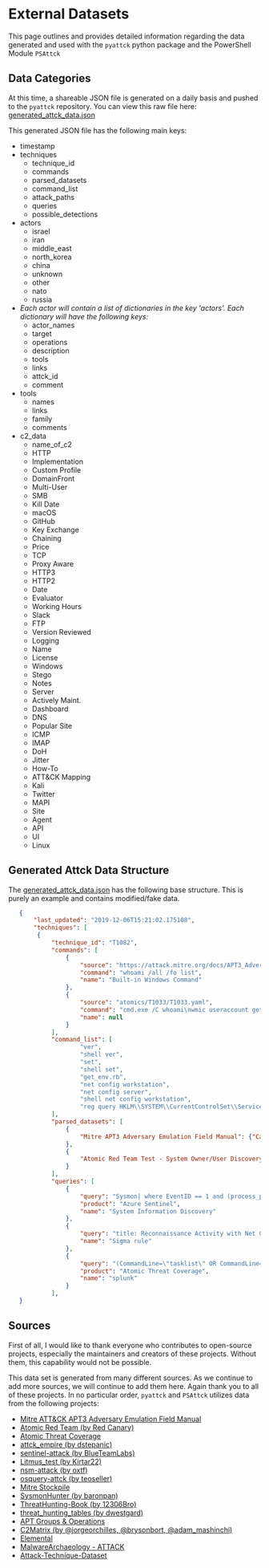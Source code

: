 # External Datasets

This page outlines and provides detailed information regarding the data generated and used with the `pyattck` python package and the PowerShell Module `PSAttck`

## Data Categories

At this time, a shareable JSON file is generated on a daily basis and pushed to the `pyattck` repository.  You can view this raw file here: [generated_attck_data.json](https://swimlane-pyattck.s3.us-west-2.amazonaws.com/generated_attck_data.json)

This generated JSON file has the following main keys:

- timestamp
- techniques
    - technique_id
    - commands
    - parsed_datasets
    - command_list
    - attack_paths
    - queries
    - possible_detections
- actors
    - israel
    - iran
    - middle_east
    - north_korea
    - china
    - unknown
    - other
    - nato
    - russia
- _Each actor will contain a list of dictionaries in the key 'actors'.  Each dictionary will have the following keys:_
    - actor_names
    - target
    - operations
    - description
    - tools
    - links
    - attck_id
    - comment
- tools
    - names
    - links
    - family
    - comments
- c2_data
    - name_of_c2
    - HTTP
    - Implementation
    - Custom Profile
    - DomainFront
    - Multi-User
    - SMB
    - Kill Date
    - macOS
    - GitHub
    - Key Exchange
    - Chaining
    - Price
    - TCP
    - Proxy Aware
    - HTTP3
    - HTTP2
    - Date
    - Evaluator
    - Working Hours
    - Slack
    - FTP
    - Version Reviewed
    - Logging
    - Name
    - License
    - Windows
    - Stego
    - Notes
    - Server
    - Actively Maint.
    - Dashboard
    - DNS
    - Popular Site
    - ICMP
    - IMAP
    - DoH
    - Jitter
    - How-To
    - ATT&CK Mapping
    - Kali
    - Twitter
    - MAPI
    - Site
    - Agent
    - API
    - UI
    - Linux


## Generated Attck Data Structure

The [generated_attck_data.json](https://swimlane-pyattck.s3.us-west-2.amazonaws.com/generated_attck_data.json) has the following base structure. This is purely an example and contains modified/fake data.

```json
   {
       "last_updated": "2019-12-06T15:21:02.175108", 
       "techniques": [
        {
            "technique_id": "T1082", 
            "commands": [
                {
                    "source": "https://attack.mitre.org/docs/APT3_Adversary_Emulation_Field_Manual.xlsx", 
                    "command": "whoami /all /fo list", 
                    "name": "Built-in Windows Command"
                },
                {
                    "source": "atomics/T1033/T1033.yaml", 
                    "command": "cmd.exe /C whoami\nwmic useraccount get /ALL\nquser /SERVER:\"computer1\"\nquser\nqwinsta.exe\" /server:computer1\nqwinsta.exe\nfor /F \"tokens=1,2\" %i in ('qwinsta /server:computer1 ^| findstr \"Active Disc\"') do @echo %i | find /v \"#\" | find /v \"console\" || echo %j > usernames.txt\n@FOR /F %n in (computers.txt) DO @FOR /F \"tokens=1,2\" %i in ('qwinsta /server:%n ^| findstr \"Active Disc\"') do @echo %i | find /v \"#\" | find /v \"console\" || echo %j > usernames.txt\n", 
                    "name": null
                }
            ],
            "command_list": [
                    "ver", 
                    "shell ver", 
                    "set", 
                    "shell set", 
                    "get_env.rb", 
                    "net config workstation",
                    "net config server", 
                    "shell net config workstation",
                    "reg query HKLM\\SYSTEM\\CurrentControlSet\\Services\\Disk\\Enum"
            ], 
            "parsed_datasets": [
                {
                    "Mitre APT3 Adversary Emulation Field Manual": {"Category": "T1033", "Built-in Windows Command": "whoami /all /fo list", "Cobalt Strike": "shell whoami /all /fo list", "Description": "Get current user information, SID, domain, groups the user belongs to, security privs of the user", "Metasploit": "getuid"}
                },
                {
                    "Atomic Red Team Test - System Owner/User Discovery": {"display_name": "System Owner/User Discovery", "atomic_tests": [{"executor": {"elevation_required": false, "command": "cmd.exe /C whoami\nwmic useraccount get /ALL\nquser /SERVER:\"#{computer_name}\"\nquser\nqwinsta.exe\" /server:#{computer_name}\nqwinsta.exe\nfor /F \"tokens=1,2\" %i in ('qwinsta /server:#{computer_name} ^| findstr \"Active Disc\"') do @echo %i | find /v \"#\" | find /v \"console\" || echo %j > usernames.txt\n@FOR /F %n in (computers.txt) DO @FOR /F \"tokens=1,2\" %i in ('qwinsta /server:%n ^| findstr \"Active Disc\"') do @echo %i | find /v \"#\" | find /v \"console\" || echo %j > usernames.txt\n", "name": "command_prompt"}, "supported_platforms": ["windows"], "description": "Identify System owner or users on an endpoint\n", "input_arguments": {"computer_name": {"default": "computer1", "type": "string", "description": "Name of remote computer"}}, "name": "System Owner/User Discovery"}, {"executor": {"elevation_required": false, "command": "users\nw\nwho\n", "name": "sh"}, "supported_platforms": ["linux", "macos"], "description": "Identify System owner or users on an endpoint\n", "name": "System Owner/User Discovery"}], "attack_technique": "T1033"}
                }
            ],
            "queries": [
                {
                    "query": "Sysmon| where EventID == 1 and (process_path contains\"sysinfo.exe\"or process_path contains \"reg.exe\")and process_commandline contains \"reg*query HKLM\\\\SYSTEM\\\\CurrentControlSet\\\\Services\\\\Disk\\\\Enum\"", 
                    "product": "Azure Sentinel", 
                    "name": "System Information Discovery"
                },
                {
                    "query": "title: Reconnaissance Activity with Net Command\nid: 2887e914-ce96-435f-8105-593937e90757\nstatus: experimental\ndescription: Detects a set of commands often used in recon stages by different attack groups\nreferences:\n    - https://twitter.com/haroonmeer/status/939099379834658817\n    - https://twitter.com/c_APT_ure/status/939475433711722497\n    - https://www.fireeye.com/blog/threat-research/2016/05/targeted_attacksaga.html\nauthor: Florian Roth, Markus Neis\ndate: 2018/08/22\nmodified: 2018/12/11\ntags:\n    - attack.discovery\n    - attack.t1087\n    - attack.t1082\n    - car.2016-03-001\nlogsource:\n    category: process_creation\n    product: windows\ndetection:\n    selection:\n        CommandLine:\n            - tasklist\n            - net time\n            - systeminfo\n            - whoami\n            - nbtstat\n            - net start\n            - '*\\net1 start'\n            - qprocess\n            - nslookup\n            - hostname.exe\n            - '*\\net1 user /domain'\n            - '*\\net1 group /domain'\n            - '*\\net1 group \"domain admins\" /domain'\n            - '*\\net1 group \"Exchange Trusted Subsystem\" /domain'\n            - '*\\net1 accounts /domain'\n            - '*\\net1 user net localgroup administrators'\n            - netstat -an\n    timeframe: 15s\n    condition: selection | count() by CommandLine > 4\nfalsepositives:\n    - False positives depend on scripts and administrative tools used in the monitored environment\nlevel: medium", "product": "Atomic Threat Coverage", 
                    "name": "Sigma rule"
                },
                {
                    "query": "(CommandLine=\"tasklist\" OR CommandLine=\"net time\" OR CommandLine=\"systeminfo\" OR CommandLine=\"whoami\" OR CommandLine=\"nbtstat\" OR CommandLine=\"net start\" OR CommandLine=\"*\\\\\\\\net1 start\" OR CommandLine=\"qprocess\" OR CommandLine=\"nslookup\" OR CommandLine=\"hostname.exe\" OR CommandLine=\"*\\\\\\\\net1 user /domain\" OR CommandLine=\"*\\\\\\\\net1 group /domain\" OR CommandLine=\"*\\\\\\\\net1 group \\\\\"domain admins\\\\\" /domain\" OR CommandLine=\"*\\\\\\\\net1 group \\\\\"Exchange Trusted Subsystem\\\\\" /domain\" OR CommandLine=\"*\\\\\\\\net1 accounts /domain\" OR CommandLine=\"*\\\\\\\\net1 user net localgroup administrators\" OR CommandLine=\"netstat -an\") | eventstats count as val by CommandLine| search val > 4", 
                    "product": "Atomic Threat Coverage", 
                    "name": "splunk"
                }
            ],
   }
```

## Sources

First of all, I would like to thank everyone who contributes to open-source projects, especially the maintainers and creators of these projects.  Without them, this capability would not be possible.

This data set is generated from many different sources. As we continue to add more sources, we will continue to add them here.  Again thank you to all of these projects.  In no particular order, `pyattck` and `PSAttck` utilizes data from the following projects:


* [Mitre ATT&CK APT3 Adversary Emulation Field Manual](https://attack.mitre.org/docs/APT3_Adversary_Emulation_Field_Manual.xlsx)
* [Atomic Red Team (by Red Canary)](https://github.com/redcanaryco/atomic-red-team)
* [Atomic Threat Coverage](https://github.com/atc-project/atomic-threat-coverage)
* [attck_empire (by dstepanic)](https://github.com/dstepanic/attck_empire)
* [sentinel-attack (by BlueTeamLabs)](https://github.com/BlueTeamLabs/sentinel-attack)
* [Litmus_test (by Kirtar22)](https://github.com/Kirtar22/Litmus_Test)
* [nsm-attack (by oxtf)](https://github.com/0xtf/nsm-attack)
* [osquery-attck (by teoseller)](https://github.com/teoseller/osquery-attck)
* [Mitre Stockpile](https://github.com/mitre/stockpile)
* [SysmonHunter (by baronpan)](https://github.com/baronpan/SysmonHunter)
* [ThreatHunting-Book (by 12306Bro)](https://github.com/12306Bro/Threathunting-book)
* [threat_hunting_tables (by dwestgard)](https://github.com/dwestgard/threat_hunting_tables)
* [APT Groups & Operations](https://docs.google.com/spreadsheets/d/1H9_xaxQHpWaa4O_Son4Gx0YOIzlcBWMsdvePFX68EKU/edit#gid=1864660085)
* [C2Matrix (by @jorgeorchilles, @brysonbort, @adam_mashinchi)](https://www.thec2matrix.com/)
* [Elemental](https://github.com/Elemental-attack/Elemental)
* [MalwareArchaeology - ATTACK](https://github.com/MalwareArchaeology/ATTACK)
* [Attack-Technique-Dataset](https://github.com/NewBee119/Attack-Technique-Dataset)
